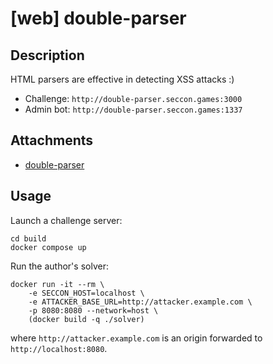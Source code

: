 # [web] double-parser

## Description

HTML parsers are effective in detecting XSS attacks :)

- Challenge: `http://double-parser.seccon.games:3000`
- Admin bot: `http://double-parser.seccon.games:1337`

## Attachments

- [double-parser](files)

## Usage

Launch a challenge server:

```
cd build
docker compose up
```

Run the author's solver:
```
docker run -it --rm \
    -e SECCON_HOST=localhost \
    -e ATTACKER_BASE_URL=http://attacker.example.com \
    -p 8080:8080 --network=host \
    (docker build -q ./solver)
```

where `http://attacker.example.com` is an origin forwarded to `http://localhost:8080`.
